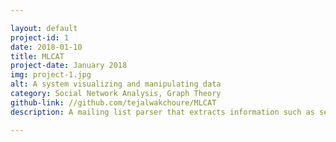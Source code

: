 ```yaml
---

layout: default
project-id: 1
date: 2018-01-10
title: MLCAT
project-date: January 2018
img: project-1.jpg
alt: A system visualizing and manipulating data
category: Social Network Analysis, Graph Theory
github-link: //github.com/tejalwakchoure/MLCAT
description: A mailing list parser that extracts information such as senders and time stamps from an IMAP server-based mailing list and uses this information to construct consversation thread hypergraphs. Time-varying network analyses of these hypergraphs reveal participant behavior and communication patterns which can be used to form predictive models to understand the intricate characteristics of a social network.

---
```

